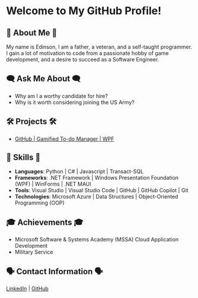 # Welcome to My GitHub Profile!

## 👋 About Me 👋
My name is Edinson, I am a father, a veteran, and a self-taught programmer. I gain a lot of motivation to code from a passionate hobby of game development, and a desire to succeed as a Software Engineer.

## 🗨 Ask Me About 🗨 
- Why am I a worthy candidate for hire?
- Why is it worth considering joining the US Army?

## 🛠 Projects 🛠
- [GitHub | Gamified To-do Manager | WPF](https://github.com/nosnid3-portfolio/ToDoManager)

## 🔋 Skills 🔋
- **Languages**: Python | C# | Javascript | Transact-SQL
- **Frameworks**: .NET Framework | Windows Presentation Foundation (WPF) | WinForms | .NET MAUI
- **Tools**: Visual Studio | Visual Studio Code | GitHub | GitHub Copilot | Git
- **Technologies**: Microsoft Azure | Data Structures | Object-Oriented Programming (OOP)

## 🎓 Achievements 🎓
- Microsoft Software & Systems Academy (MSSA) Cloud Application Development
- Military Service

## 🗣 Contact Information 🗣
[LinkedIn](https://www.linkedin.com/in/edinson-cabral/) | [GitHub](https://github.com/official-nosnid3/)
